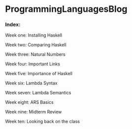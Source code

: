 # ProgrammingLanguagesBlog

<h3> Index: </h3>

Week one: Installing Haskell

Week two: Comparing Haskell

Week three: Natural Numbers

Week four: Important Links

Week five: Importance of Haskell

Week six: Lambda Syntax

Week seven: Lambda Semantics

Week eight: ARS Basics

Week nine: Midterm Review

Week ten: Looking back on the class

